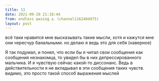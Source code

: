 ```yaml
---
title: 13
date: 2021-09-20 21:18:44
from: endless шизing ⍼ (channel1162404975)
layout: post
---
```


всё таки нравится мне высказывать такие мысли, хотя и кажутся мне они чересчур банальными. но делаю я ведь это для себя (наверное)

Я так подумал, и понял, что если бы я читал свои сообщения как сообщения незнакомца, то увидел бы в них депрессированного мальчика.
И я чувствую сейчас какой-то диссонанс. Ведь в действительности я не вкладывал в эти сообщения таких чувств. видимо, это просто такой способ выражения мыслей
